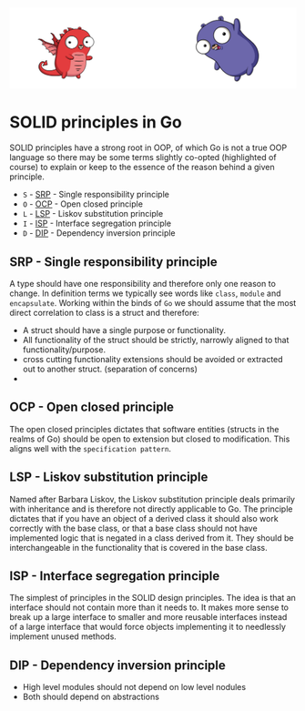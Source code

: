 ![](/assets/gologo.png)

# SOLID principles in Go

SOLID principles have a strong root in OOP, of which Go is not a true OOP language so there may be some terms slightly co-opted (highlighted of course) to explain or keep to the essence of the reason behind a given principle.

- `S` - [SRP](/solidPrinciples/src/srp) - Single responsibility principle
- `O` - [OCP](/solidPrinciples/src/ocp) - Open closed principle
- `L` - [LSP](/solidPrinciples/src/lsp) - Liskov substitution principle
- `I` - [ISP](/solidPrinciples/src/isp) - Interface segregation principle
- `D` - [DIP](/solidPrinciples/src/dip) - Dependency inversion principle

## SRP - Single responsibility principle

A type should have one responsibility and therefore only one reason to change. In definition terms we typically see words like `class`, `module` and `encapsulate`. Working within the binds of `Go` we should assume that the most direct correlation to class is a struct and therefore:

- A struct should have a single purpose or functionality.
- All functionality of the struct should be strictly, narrowly aligned to that functionality/purpose.
- cross cutting functionality extensions should be avoided or extracted out to another struct. (separation of concerns)
-

## OCP - Open closed principle

The open closed principles dictates that software entities (structs in the realms of Go) should be open to extension but closed to modification. This aligns well with the `specification pattern`.

## LSP - Liskov substitution principle

Named after Barbara Liskov, the Liskov substitution principle deals primarily with inheritance and is therefore not directly applicable to Go. The principle dictates that if you have an object of a derived class it should also work correctly with the base class, or that a base class should not have implemented logic that is negated in a class derived from it. They should be interchangeable in the functionality that is covered in the base class.

## ISP - Interface segregation principle

The simplest of principles in the SOLID design principles. The idea is that an interface should not contain more than it needs to. It makes more sense to break up a large interface to smaller and more reusable interfaces instead of a large interface that would force objects implementing it to needlessly implement unused methods.

## DIP - Dependency inversion principle

- High level modules should not depend on low level nodules
- Both should depend on abstractions

